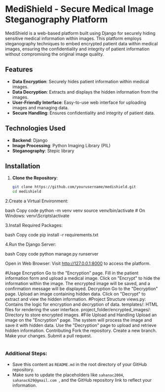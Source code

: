 # MediShield - Secure Medical Image Steganography Platform

MediShield is a web-based platform built using Django for securely hiding sensitive medical information within images. This platform employs steganography techniques to embed encrypted patient data within medical images, ensuring the confidentiality and integrity of patient information without compromising the original image quality.

## Features

- **Data Encryption**: Securely hides patient information within medical images.
- **Data Decryption**: Extracts and displays the hidden information from the images.
- **User-Friendly Interface**: Easy-to-use web interface for uploading images and managing data.
- **Secure Handling**: Ensures confidentiality and integrity of patient data.

## Technologies Used

- **Backend**: Django
- **Image Processing**: Python Imaging Library (PIL)
- **Steganography**: Stepic library

## Installation

1. **Clone the Repository**:
   ```bash
   git clone https://github.com/yourusername/medishield.git
   cd medishield
2.Create a Virtual Environment:

bash
Copy code
python -m venv venv
source venv/bin/activate   # On Windows: venv\Scripts\activate

3.Install Required Packages:

bash
Copy code
pip install -r requirements.txt

4.Run the Django Server:

bash
Copy code
python manage.py runserver

Open in Web Browser: Visit http://127.0.0.1:8000 to access the platform.

#Usage
Encryption
Go to the "Encryption" page.
Fill in the patient information form and upload a medical image.
Click on "Encrypt" to hide the information within the image.
The encrypted image will be saved, and a confirmation message will be displayed.
Decryption
Go to the "Decryption" page.
Upload an image containing hidden data.
Click on "Decrypt" to extract and view the hidden information.
#Project Structure
views.py: Contains the logic for encryption and decryption of data.
templates/: HTML files for rendering the user interface.
project_folder/encrypted_images/: Directory to store encrypted images.
#File Upload and Handling
Upload an image on the "Encryption" page.
The system will process the image and save it with hidden data.
Use the "Decryption" page to upload and retrieve hidden information.
Contributing
Fork the repository.
Create a new branch.
Make your changes.
Submit a pull request.
#
### Additional Steps:
- Save this content as `README.md` in the root directory of your GitHub repository.
- Make sure to update the placeholders like `sahanac2004`, `sahanac629@gmail.com `, and the GitHub repository link to reflect your information.
